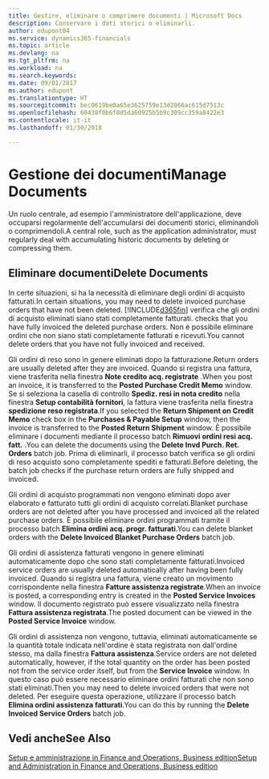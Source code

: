 ```yaml
---
title: Gestire, eliminare o comprimere documenti | Microsoft Docs
description: Conservare i dati storici o eliminarli.
author: edupont04
ms.service: dynamics365-financials
ms.topic: article
ms.devlang: na
ms.tgt_pltfrm: na
ms.workload: na
ms.search.keywords: 
ms.date: 09/01/2017
ms.author: edupont
ms.translationtype: HT
ms.sourcegitcommit: bec0619be0a65e3625759e13d2866ac615d7513c
ms.openlocfilehash: 60438f0b6f0d5da60925b5b9c309cc359a8422e3
ms.contentlocale: it-it
ms.lasthandoff: 01/30/2018

---
```

# <a name="manage-documents"></a><span data-ttu-id="18b43-103">Gestione dei documenti</span><span class="sxs-lookup"><span data-stu-id="18b43-103">Manage Documents</span></span>
<span data-ttu-id="18b43-104">Un ruolo centrale, ad esempio l'amministratore dell'applicazione, deve occuparsi regolarmente dell'accumularsi dei documenti storici, eliminandoli o comprimendoli.</span><span class="sxs-lookup"><span data-stu-id="18b43-104">A central role, such as the application administrator, must regularly deal with accumulating historic documents by deleting or compressing them.</span></span>  

## <a name="delete-documents"></a><span data-ttu-id="18b43-105">Eliminare documenti</span><span class="sxs-lookup"><span data-stu-id="18b43-105">Delete Documents</span></span>
<span data-ttu-id="18b43-106">In certe situazioni, si ha la necessità di eliminare degli ordini di acquisto fatturati.</span><span class="sxs-lookup"><span data-stu-id="18b43-106">In certain situations, you may need to delete invoiced purchase orders that have not been deleted.</span></span> [!INCLUDE[d365fin](includes/d365fin_md.md)]<span data-ttu-id="18b43-107"> verifica che gli ordini di acquisto eliminati siano stati completamente fatturati.</span><span class="sxs-lookup"><span data-stu-id="18b43-107"> checks that you have fully invoiced the deleted purchase orders.</span></span> <span data-ttu-id="18b43-108">Non è possibile eliminare ordini che non siano stati completamente fatturati e ricevuti.</span><span class="sxs-lookup"><span data-stu-id="18b43-108">You cannot delete orders that you have not fully invoiced and received.</span></span>  

<span data-ttu-id="18b43-109">Gli ordini di reso sono in genere eliminati dopo la fatturazione.</span><span class="sxs-lookup"><span data-stu-id="18b43-109">Return orders are usually deleted after they are invoiced.</span></span> <span data-ttu-id="18b43-110">Quando si registra una fattura, viene trasferita nella finestra **Note credito acq. registrate** .</span><span class="sxs-lookup"><span data-stu-id="18b43-110">When you post an invoice, it is transferred to the **Posted Purchase Credit Memo** window.</span></span> <span data-ttu-id="18b43-111">Se si seleziona la casella di controllo **Spediz. resi in nota credito** nella finestra **Setup contabilità fornitori**, la fattura viene trasferita nella finestra **spedizione reso registrata**.</span><span class="sxs-lookup"><span data-stu-id="18b43-111">If you selected the **Return Shipment on Credit Memo** check box in the **Purchases & Payable Setup** window, then the invoice is transferred to the **Posted Return Shipment** window.</span></span> <span data-ttu-id="18b43-112">È possibile eliminare i documenti mediante il processo batch **Rimuovi ordini resi acq. fatt.** .</span><span class="sxs-lookup"><span data-stu-id="18b43-112">You can delete the documents using the **Delete Invd Purch. Ret. Orders** batch job.</span></span> <span data-ttu-id="18b43-113">Prima di eliminarli, il processo batch verifica se gli ordini di reso acquisto sono completamente spediti e fatturati.</span><span class="sxs-lookup"><span data-stu-id="18b43-113">Before deleting, the batch job checks if the purchase return orders are fully shipped and invoiced.</span></span>  

<span data-ttu-id="18b43-114">Gli ordini di acquisto programmati non vengono eliminati dopo aver elaborato e fatturato tutti gli ordini di acquisto correlati.</span><span class="sxs-lookup"><span data-stu-id="18b43-114">Blanket purchase orders are not deleted after you have processed and invoiced all the related purchase orders.</span></span> <span data-ttu-id="18b43-115">È possibile eliminare ordini programmati tramite il processo batch **Elimina ordini acq. progr. fatturati**.</span><span class="sxs-lookup"><span data-stu-id="18b43-115">You can delete blanket orders with the **Delete Invoiced Blanket Purchase Orders** batch job.</span></span>  

<span data-ttu-id="18b43-116">Gli ordini di assistenza fatturati vengono in genere eliminati automaticamente dopo che sono stati completamente fatturati.</span><span class="sxs-lookup"><span data-stu-id="18b43-116">Invoiced service orders are usually deleted automatically after having been fully invoiced.</span></span> <span data-ttu-id="18b43-117">Quando si registra una fattura, viene creato un movimento corrispondente nella finestra **Fatture assistenza registrate**.</span><span class="sxs-lookup"><span data-stu-id="18b43-117">When an invoice is posted, a corresponding entry is created in the **Posted Service Invoices** window.</span></span> <span data-ttu-id="18b43-118">Il documento registrato può essere visualizzato nella finestra **Fattura assistenza registrata**.</span><span class="sxs-lookup"><span data-stu-id="18b43-118">The posted document can be viewed in the **Posted Service Invoice** window.</span></span>  

<span data-ttu-id="18b43-119">Gli ordini di assistenza non vengono, tuttavia, eliminati automaticamente se la quantità totale indicata nell'ordine è stata registrata non dall'ordine stesso, ma dalla finestra **Fattura assistenza**.</span><span class="sxs-lookup"><span data-stu-id="18b43-119">Service orders are not deleted automatically, however, if the total quantity on the order has been posted not from the service order itself, but from the **Service Invoice** window.</span></span> <span data-ttu-id="18b43-120">In questo caso può essere necessario eliminare ordini fatturati che non sono stati eliminati.</span><span class="sxs-lookup"><span data-stu-id="18b43-120">Then you may need to delete invoiced orders that were not deleted.</span></span> <span data-ttu-id="18b43-121">Per eseguire questa operazione, utilizzare il processo batch **Elimina ordini assistenza fatturati**.</span><span class="sxs-lookup"><span data-stu-id="18b43-121">You can do this by running the **Delete Invoiced Service Orders** batch job.</span></span>  

## <a name="see-also"></a><span data-ttu-id="18b43-122">Vedi anche</span><span class="sxs-lookup"><span data-stu-id="18b43-122">See Also</span></span>  
[<span data-ttu-id="18b43-123">Setup e amministrazione in Finance and Operations, Business edition</span><span class="sxs-lookup"><span data-stu-id="18b43-123">Setup and Administration in Finance and Operations, Business edition</span></span>](admin-setup-and-administration.md)  

